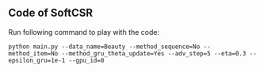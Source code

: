 ## Code of SoftCSR

Run following command to play with the code:

```
python main.py --data_name=Beauty --method_sequence=No --method_item=No --method_gru_theta_update=Yes --adv_step=5 --eta=0.3 --epsilon_gru=1e-1 --gpu_id=0
```
